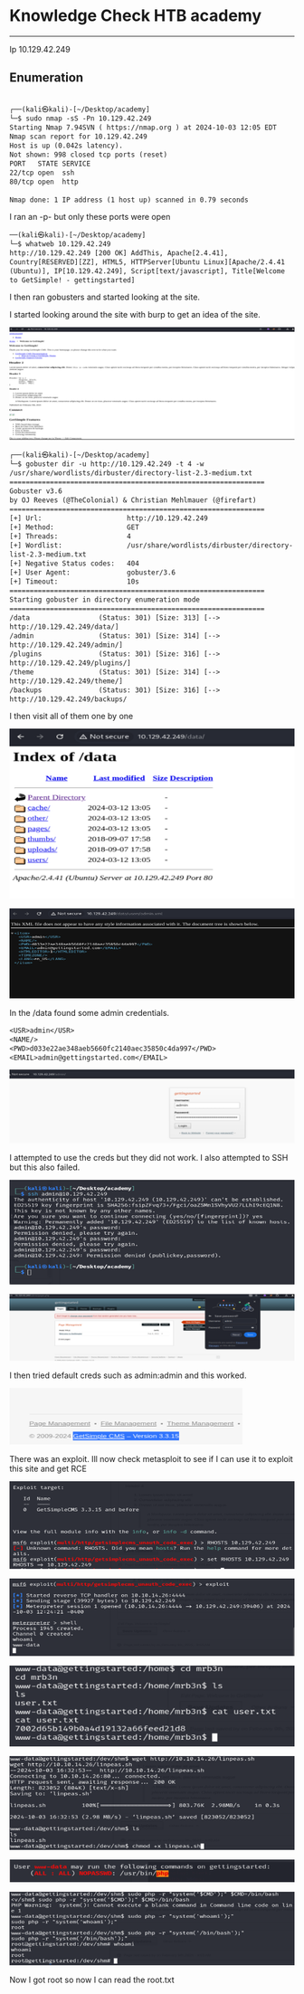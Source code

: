 # Knowledge Check HTB academy

---

Ip 10.129.42.249

## Enumeration

```
                                                                                 
┌──(kali㉿kali)-[~/Desktop/academy]
└─$ sudo nmap -sS -Pn 10.129.42.249           
Starting Nmap 7.94SVN ( https://nmap.org ) at 2024-10-03 12:05 EDT
Nmap scan report for 10.129.42.249
Host is up (0.042s latency).
Not shown: 998 closed tcp ports (reset)
PORT   STATE SERVICE
22/tcp open  ssh
80/tcp open  http

Nmap done: 1 IP address (1 host up) scanned in 0.79 seconds
```

I ran an -p- but only these ports were open

```
──(kali㉿kali)-[~/Desktop/academy]
└─$ whatweb 10.129.42.249                         
http://10.129.42.249 [200 OK] AddThis, Apache[2.4.41], Country[RESERVED][ZZ], HTML5, HTTPServer[Ubuntu Linux][Apache/2.4.41 (Ubuntu)], IP[10.129.42.249], Script[text/javascript], Title[Welcome to GetSimple! - gettingstarted]

```

I then ran gobusters and started looking at the site.

I started looking around the site with burp to get an idea of the site.

![image.png](Knowledge%20Check%20HTB%20academy%2011424f42a85b8048bd2ef4266cddedce/image.png)

```
┌──(kali㉿kali)-[~/Desktop/academy]
└─$ gobuster dir -u http://10.129.42.249 -t 4 -w /usr/share/wordlists/dirbuster/directory-list-2.3-medium.txt 
===============================================================
Gobuster v3.6
by OJ Reeves (@TheColonial) & Christian Mehlmauer (@firefart)
===============================================================
[+] Url:                     http://10.129.42.249
[+] Method:                  GET
[+] Threads:                 4
[+] Wordlist:                /usr/share/wordlists/dirbuster/directory-list-2.3-medium.txt
[+] Negative Status codes:   404
[+] User Agent:              gobuster/3.6
[+] Timeout:                 10s
===============================================================
Starting gobuster in directory enumeration mode
===============================================================
/data                 (Status: 301) [Size: 313] [--> http://10.129.42.249/data/]
/admin                (Status: 301) [Size: 314] [--> http://10.129.42.249/admin/]
/plugins              (Status: 301) [Size: 316] [--> http://10.129.42.249/plugins/]                                                                                 
/theme                (Status: 301) [Size: 314] [--> http://10.129.42.249/theme/]
/backups              (Status: 301) [Size: 316] [--> http://10.129.42.249/backups/
```

I then visit all of them one by one

![image.png](Knowledge%20Check%20HTB%20academy%2011424f42a85b8048bd2ef4266cddedce/image%201.png)

![image.png](Knowledge%20Check%20HTB%20academy%2011424f42a85b8048bd2ef4266cddedce/image%202.png)

In the /data found some admin credentials.

```
<USR>admin</USR>
<NAME/>
<PWD>d033e22ae348aeb5660fc2140aec35850c4da997</PWD>
<EMAIL>admin@gettingstarted.com</EMAIL>
```

![image.png](Knowledge%20Check%20HTB%20academy%2011424f42a85b8048bd2ef4266cddedce/image%203.png)

I attempted to use the creds but they did not work. I also attempted to SSH but this also failed.

![image.png](Knowledge%20Check%20HTB%20academy%2011424f42a85b8048bd2ef4266cddedce/image%204.png)

![image.png](Knowledge%20Check%20HTB%20academy%2011424f42a85b8048bd2ef4266cddedce/image%205.png)

I then tried default creds such as admin:admin and this worked.

![image.png](Knowledge%20Check%20HTB%20academy%2011424f42a85b8048bd2ef4266cddedce/image%206.png)

There was an exploit. Ill now check metasploit to see if I can use it to exploit this site and get RCE

![image.png](Knowledge%20Check%20HTB%20academy%2011424f42a85b8048bd2ef4266cddedce/image%207.png)

![image.png](Knowledge%20Check%20HTB%20academy%2011424f42a85b8048bd2ef4266cddedce/image%208.png)

![image.png](Knowledge%20Check%20HTB%20academy%2011424f42a85b8048bd2ef4266cddedce/image%209.png)

![image.png](Knowledge%20Check%20HTB%20academy%2011424f42a85b8048bd2ef4266cddedce/image%2010.png)

![image.png](Knowledge%20Check%20HTB%20academy%2011424f42a85b8048bd2ef4266cddedce/image%2011.png)

![image.png](Knowledge%20Check%20HTB%20academy%2011424f42a85b8048bd2ef4266cddedce/image%2012.png)

Now I got root so now I can read the root.txt